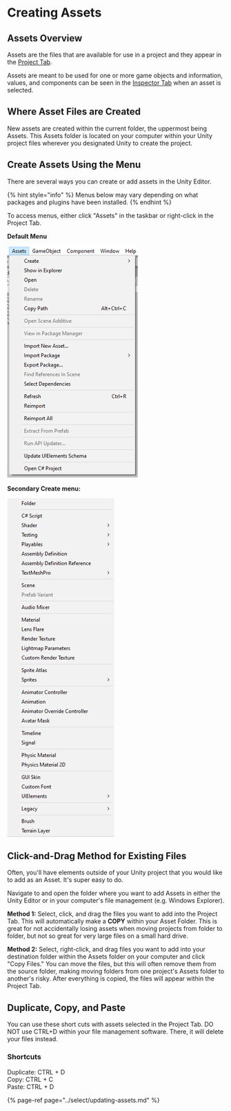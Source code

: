 # Creating Assets

## Assets Overview

Assets are the files that are available for use in a project and they appear in the [Project Tab](../the-unity-interface/the-tabs/project-tab.md).

Assets are meant to be used for one or more game objects and information, values, and components can be seen in the [Inspector Tab](../the-unity-interface/the-tabs/inspector-tab.md) when an asset is selected.

## **Where Asset Files are Created**

New assets are created within the current folder, the uppermost being Assets. This Assets folder is located on your computer within your Unity project files wherever you designated Unity to create the project.

## Create Assets Using the Menu

There are several ways you can create or add assets in the Unity Editor.

{% hint style="info" %}
Menus below may vary depending on what packages and plugins have been installed.
{% endhint %}

To access menus, either click "Assets" in the taskbar or right-click in the Project Tab.

**Default Menu**

![](../.gitbook/assets/image%20%2878%29.png)

**Secondary Create menu:**

![](../.gitbook/assets/image%20%284%29.png)

## Click-and-Drag Method for Existing Files

Often, you'll have elements outside of your Unity project that you would like to add as an Asset. It's super easy to do.

Navigate to and open the folder where you want to add Assets in either the Unity Editor or in your computer's file management \(e.g. Windows Explorer\).

**Method 1:** Select, click, and drag the files you want to add into the Project Tab. This will automatically make a **COPY** within your Asset Folder. This is great for not accidentally losing assets when moving projects from folder to folder, but not so great for very large files on a small hard drive.

**Method 2:** Select, right-click, and drag files you want to add into your destination folder within the Assets folder on your computer and click "Copy Files." You can move the files, but this will often remove them from the source folder, making moving folders from one project's Assets folder to another's risky. After everything is copied, the files will appear within the Project Tab.

## Duplicate, Copy, and Paste

You can use these short cuts with assets selected in the Project Tab. DO NOT use CTRL+D within your file management software. There, it will delete your files instead.

### **Shortcuts**

Duplicate: CTRL + D  
Copy: CTRL + C  
Paste: CTRL + D

{% page-ref page="../select/updating-assets.md" %}



